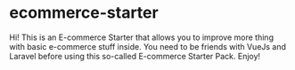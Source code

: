 # ecommerce-starter
Hi! This is an E-commerce Starter that allows you to improve more thing with basic e-commerce stuff inside. You need to be friends with VueJs and Laravel before using this so-called E-commerce Starter Pack. Enjoy!
